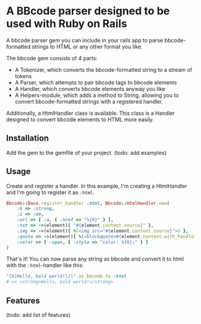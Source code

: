 A BBcode parser designed to be used with Ruby on Rails
=======================================================
A bbcode parser gem you can include in your rails app to parse bbcode-formatted
strings to HTML or any other format you like.

The bbcode gem consists of 4 parts:
* A Tokenizer, which converts the bbcode-formatted string to a stream of tokens
* A Parser, which attempts to pair bbcode tags to bbcode elements
* A Handler, which converts bbcode elements anyway you like
* A Helpers-module, which adds a method to String, allowing you to convert
  bbcode-formatted strings with a registered handler.

Additionally, a HtmlHandler class is available. This class is a Handler
designed to convert bbcode elements to HTML more easily.

Installation
------------
Add the gem to the gemfile of your project.
(todo: add examples)

Usage
-----
Create and register a handler. In this example, I'm creating a HtmlHandler and
I'm going to register it as `:html`.

```ruby
Bbcode::Base.register_handler :html, Bbcode::HtmlHandler.new(
	:b => :strong,
	:i => :em,
	:url => [ :a, { :href => "%{0}" } ],
	:txt => ->(element){ "#{element.content.source}" },
	:img => ->(element){ %(<img src="#{element.content.source}">) },
	:quote => ->(element){ %(<blockquote>#{element.content.with_handler(quote_handler)}</blockquote>) },
	:color => [ :span, { :style => "color: %{0};" } ]
)
```

That's it! You can now parse any string as bbcode and convert it to html with
the `:html`-handler like this:

```ruby
"[b]Hello, bold world![/]".as_bbcode.to :html
# => <strong>Hello, bold world!</strong>
```

Features
--------
(todo: add list of features)
